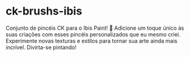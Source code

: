 # ck-brushs-ibis
Conjunto de pincéis CK para o Ibis Paint! 🎨 Adicione um toque único às suas criações com esses pincéis personalizados que eu mesmo criei. Experimente novas texturas e estilos para tornar sua arte ainda mais incrível. Divirta-se pintando!
